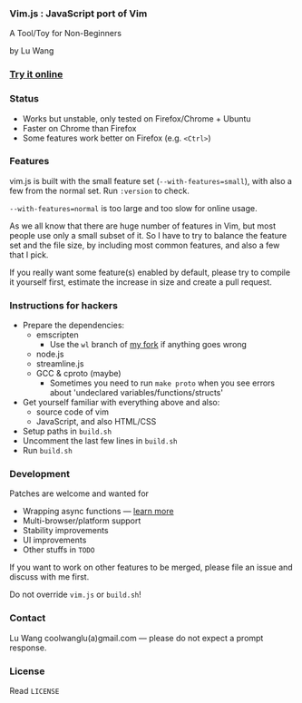 ### Vim.js : JavaScript port of Vim

A Tool/Toy for Non-Beginners

by Lu Wang

### [Try it online](http://coolwanglu.github.io/vim.js/web/vim.html)

### Status

- Works but unstable, only tested on Firefox/Chrome + Ubuntu
- Faster on Chrome than Firefox
- Some features work better on Firefox (e.g. `<Ctrl>`)

### Features

vim.js is built with the small feature set (`--with-features=small`), 
with also a few from the normal set.
Run `:version` to check.

`--with-features=normal` is too large and too slow for online usage.

As we all know that there are huge number of features in Vim, but
most people use only a small subset of it. So I have to try to balance
the feature set and the file size, by including most common features,
and also a few that I pick.

If you really want some feature(s) enabled by default,
please try to compile it yourself first, estimate the increase in size and
create a pull request.



### Instructions for hackers

- Prepare the dependencies:
  - emscripten
    - Use the `wl` branch of [my fork](https://github.com/coolwanglu/emscripten/tree/wl) if anything goes wrong
  - node.js
  - streamline.js
  - GCC & cproto (maybe)
    - Sometimes you need to run `make proto` when you see errors about 'undeclared variables/functions/structs'
- Get yourself familiar with everything above and also:
  - source code of vim
  - JavaScript, and also HTML/CSS
- Setup paths in `build.sh`
- Uncomment the last few lines in `build.sh`
- Run `build.sh`

### Development

Patches are welcome and wanted for
- Wrapping async functions &mdash; [learn more](https://github.com/coolwanglu/vim.js/wiki/Sync-to-Async-Transformation)
- Multi-browser/platform support
- Stability improvements
- UI improvements
- Other stuffs in `TODO`

If you want to work on other features to be merged, please file an issue and discuss with me first.

Do not override `vim.js` or `build.sh`!

### Contact

Lu Wang coolwanglu(a)gmail.com &mdash; please do not expect a prompt response.

### License
Read `LICENSE`




